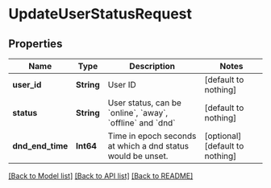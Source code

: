 # UpdateUserStatusRequest


## Properties
Name | Type | Description | Notes
------------ | ------------- | ------------- | -------------
**user_id** | **String** | User ID | [default to nothing]
**status** | **String** | User status, can be &#x60;online&#x60;, &#x60;away&#x60;, &#x60;offline&#x60; and &#x60;dnd&#x60; | [default to nothing]
**dnd_end_time** | **Int64** | Time in epoch seconds at which a dnd status would be unset. | [optional] [default to nothing]


[[Back to Model list]](../README.md#models) [[Back to API list]](../README.md#api-endpoints) [[Back to README]](../README.md)


